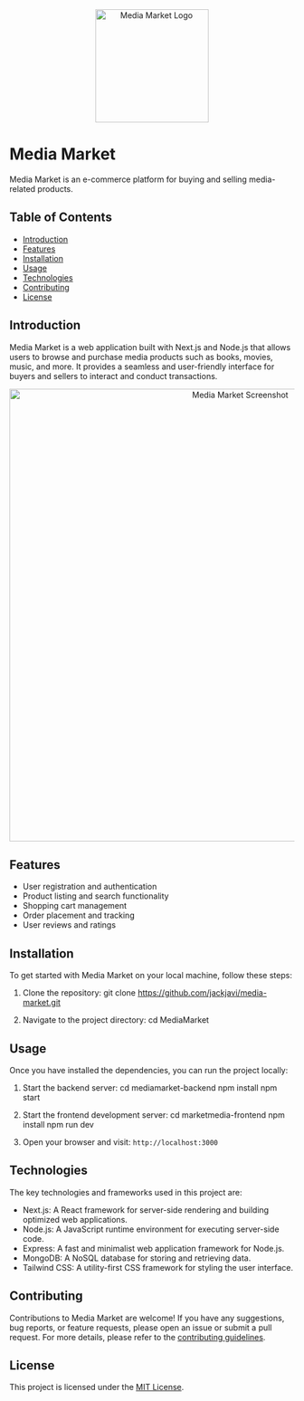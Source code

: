 <div align="center">
  <img src="media-market-logo.png" alt="Media Market Logo" width="200" height="200">
</div>

# Media Market

Media Market is an e-commerce platform for buying and selling media-related products.

## Table of Contents

- [Introduction](#introduction)
- [Features](#features)
- [Installation](#installation)
- [Usage](#usage)
- [Technologies](#technologies)
- [Contributing](#contributing)
- [License](#license)

## Introduction

Media Market is a web application built with Next.js and Node.js that allows users to browse and purchase media products such as books, movies, music, and more. It provides a seamless and user-friendly interface for buyers and sellers to interact and conduct transactions.

<div align="center">
  <img src="media-market-screenshot.png" alt="Media Market Screenshot" width="800">
</div>

## Features

- User registration and authentication
- Product listing and search functionality
- Shopping cart management
- Order placement and tracking
- User reviews and ratings

## Installation

To get started with Media Market on your local machine, follow these steps:

1. Clone the repository:
git clone https://github.com/jackjavi/media-market.git

2. Navigate to the project directory:
cd MediaMarket

## Usage

Once you have installed the dependencies, you can run the project locally:

1. Start the backend server:
cd mediamarket-backend
npm install
npm start

2. Start the frontend development server:
cd marketmedia-frontend
npm install
npm run dev

3. Open your browser and visit: `http://localhost:3000`

## Technologies

The key technologies and frameworks used in this project are:

- Next.js: A React framework for server-side rendering and building optimized web applications.
- Node.js: A JavaScript runtime environment for executing server-side code.
- Express: A fast and minimalist web application framework for Node.js.
- MongoDB: A NoSQL database for storing and retrieving data.
- Tailwind CSS: A utility-first CSS framework for styling the user interface.

## Contributing

Contributions to Media Market are welcome! If you have any suggestions, bug reports, or feature requests, please open an issue or submit a pull request. For more details, please refer to the [contributing guidelines](CONTRIBUTING.md).

## License

This project is licensed under the [MIT License](LICENSE).
